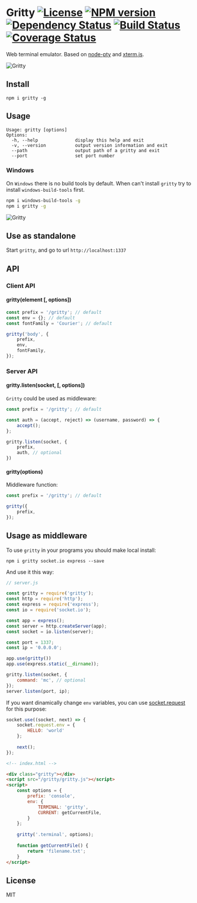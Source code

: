 # Gritty [![License][LicenseIMGURL]][LicenseURL] [![NPM version][NPMIMGURL]][NPMURL] [![Dependency Status][DependencyStatusIMGURL]][DependencyStatusURL] [![Build Status][BuildStatusIMGURL]][BuildStatusURL] [![Coverage Status][CoverageIMGURL]][CoverageURL]

Web terminal emulator. Based on [node-pty](https://github.com/Tyriar/node-pty) and [xterm.js](https://github.com/sourcelair/xterm.js).

![Gritty](https://raw.githubusercontent.com/cloudcmd/gritty/master/img/linux.png "Gritty on Linux")

## Install

`npm i gritty -g`

## Usage

```
Usage: gritty [options]
Options:
  -h, --help              display this help and exit
  -v, --version           output version information and exit
  --path                  output path of a gritty and exit
  --port                  set port number
```

### Windows

On `Windows` there is no build tools by default. When can't install `gritty` try to install `windows-build-tools` first.

```sh
npm i windows-build-tools -g
npm i gritty -g
```

![Gritty](https://raw.githubusercontent.com/cloudcmd/gritty/master/img/windows.png "Gritty on Windows")

## Use as standalone

Start `gritty`, and go to url `http://localhost:1337`

## API

### Client API

#### gritty(element [, options])

```js
const prefix = '/gritty'; // default
const env = {}; // default
const fontFamily = 'Courier'; // default

gritty('body', {
    prefix,
    env,
    fontFamily,
});
```

### Server API

#### gritty.listen(socket, [, options])

`Gritty` could be used as middleware:

```js
const prefix = '/gritty'; // default

const auth = (accept, reject) => (username, password) => {
    accept();
};

gritty.listen(socket, {
    prefix,
    auth, // optional
})
```

#### gritty(options)

Middleware function:

```js
const prefix = '/gritty'; // default

gritty({
    prefix,
});
```

## Usage as middleware

To use `gritty` in your programs you should make local install:

`npm i gritty socket.io express --save`

And use it this way:

```js
// server.js

const gritty = require('gritty');
const http = require('http');
const express = require('express');
const io = require('socket.io');

const app = express();
const server = http.createServer(app);
const socket = io.listen(server);

const port = 1337;
const ip = '0.0.0.0';

app.use(gritty())
app.use(express.static(__dirname));

gritty.listen(socket, {
    command: 'mc', // optional
});
server.listen(port, ip);
```

If you want dinamically change `env` variables, you can use [socket.request](https://socket.io/docs/server-api/#socket-request) for this purpose:

```js
socket.use((socket, next) => {
    socket.request.env = {
        HELLO: 'world'
    };
    
    next();
});
```

```html
<!-- index.html -->

<div class="gritty"></div>
<script src="/gritty/gritty.js"></script>
<script>
    const options = {
        prefix: 'console',
        env: {
            TERMINAL: 'gritty',
            CURRENT: getCurrentFile,
        }
    };
    
    gritty('.terminal', options);
    
    function getCurrentFile() {
        return 'filename.txt';
    }
</script>
```

## License

MIT

[NPMIMGURL]:                https://img.shields.io/npm/v/gritty.svg?style=flat&longCache=true

[BuildStatusIMGURL]:        https://img.shields.io/travis/cloudcmd/gritty/master.svg?style=flat&longCache=true

[DependencyStatusIMGURL]:   https://img.shields.io/david/cloudcmd/gritty.svg?style=flat&longCache=true

[LicenseIMGURL]:            https://img.shields.io/badge/license-MIT-317BF9.svg?style=flat&longCache=true

[NPM_INFO_IMG]:             https://nodei.co/npm/cloudcmd.png
[NPMURL]:                   https://npmjs.org/package/cloudcmd "npm"
[BuildStatusURL]:           https://travis-ci.org/cloudcmd/gritty  "Build Status"
[DependencyStatusURL]:      https://david-dm.org/cloudcmd/gritty "Dependency Status"
[LicenseURL]:               https://tldrlegal.com/license/mit-license "MIT License"
[CoverageURL]:              https://coveralls.io/github/cloudcmd/gritty?branch=master
[CoverageIMGURL]:           https://coveralls.io/repos/cloudcmd/gritty/badge.svg?branch=master&service=github


